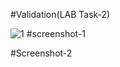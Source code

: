  #Validation(LAB Task-2)
 
 ![1](https://user-images.githubusercontent.com/65063044/222363742-8610921d-565f-4ddb-98ad-1a3237c4b4bf.png)
 #screenshot-1
 
 
 #Screenshot-2
